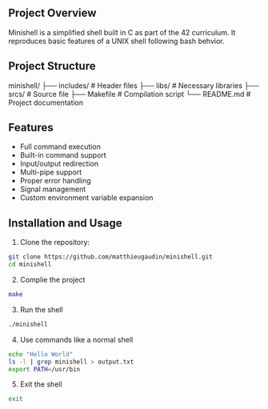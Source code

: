 ## Project Overview

Minishell is a simplified shell built in C as part of the 42 curriculum.
It reproduces basic features of a UNIX shell following bash behvior.


## Project Structure

minishell/
├── includes/           # Header files
├── libs/               # Necessary libraries
├── srcs/               # Source file
├── Makefile            # Compilation script
└── README.md           # Project documentation


## Features

- Full command execution
- Built-in command support
- Input/output redirection
- Multi-pipe support
- Proper error handling
- Signal management
- Custom environment variable expansion


## Installation and Usage

1. Clone the repository:
```bash
git clone https://github.com/matthieugaudin/minishell.git
cd minishell
```
2. Complie the project
```bash
make
```

3. Run the shell
```bash
./minishell
```

4. Use commands like a normal shell
```bash
echo "Hello World"
ls -l | grep minishell > output.txt
export PATH=/usr/bin
```

5. Exit the shell
```bash
exit
```
